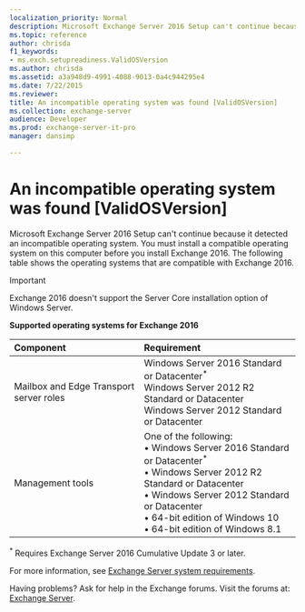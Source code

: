 ```yaml
---
localization_priority: Normal
description: Microsoft Exchange Server 2016 Setup can't continue because it detected an incompatible operating system. You must install a compatible operating system on this computer before you install Exchange 2016. The following table shows the operating systems that are compatible with Exchange 2016.
ms.topic: reference
author: chrisda
f1_keywords:
- ms.exch.setupreadiness.ValidOSVersion
ms.author: chrisda
ms.assetid: a3a948d9-4991-4088-9013-0a4c944295e4
ms.date: 7/22/2015
ms.reviewer: 
title: An incompatible operating system was found [ValidOSVersion]
ms.collection: exchange-server
audience: Developer
ms.prod: exchange-server-it-pro
manager: dansimp

---
```


# An incompatible operating system was found [ValidOSVersion]

Microsoft Exchange Server 2016 Setup can't continue because it detected an incompatible operating system. You must install a compatible operating system on this computer before you install Exchange 2016. The following table shows the operating systems that are compatible with Exchange 2016.

> [!IMPORTANT]
> Exchange 2016 doesn't support the Server Core installation option of Windows Server.

 **Supported operating systems for Exchange 2016**

|**Component**|**Requirement**|
|:-----|:-----|
|Mailbox and Edge Transport server roles|Windows Server 2016 Standard or Datacenter<sup>\*</sup> <br/> Windows Server 2012 R2 Standard or Datacenter <br/> Windows Server 2012 Standard or Datacenter|
|Management tools|One of the following: <br/>• Windows Server 2016 Standard or Datacenter<sup>\*</sup> <br/>• Windows Server 2012 R2 Standard or Datacenter <br/>• Windows Server 2012 Standard or Datacenter <br/>• 64-bit edition of Windows 10 <br/>• 64-bit edition of Windows 8.1|

<sup>\*</sup> Requires Exchange Server 2016 Cumulative Update 3 or later.

For more information, see [Exchange Server system requirements](../../plan-and-deploy/system-requirements.md).

Having problems? Ask for help in the Exchange forums. Visit the forums at: [Exchange Server](https://go.microsoft.com/fwlink/p/?linkId=60612).

